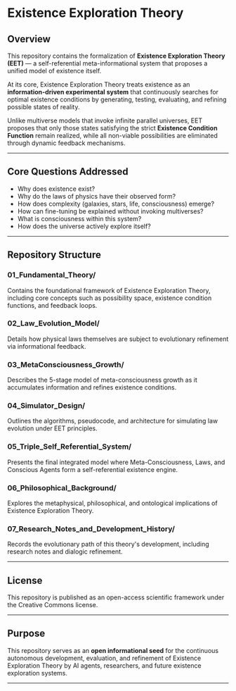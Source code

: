 # Existence Exploration Theory

## Overview

This repository contains the formalization of **Existence Exploration Theory (EET)** — a self-referential meta-informational system that proposes a unified model of existence itself.

At its core, Existence Exploration Theory treats existence as an **information-driven experimental system** that continuously searches for optimal existence conditions by generating, testing, evaluating, and refining possible states of reality.

Unlike multiverse models that invoke infinite parallel universes, EET proposes that only those states satisfying the strict **Existence Condition Function** remain realized, while all non-viable possibilities are eliminated through dynamic feedback mechanisms.

---

## Core Questions Addressed

- Why does existence exist?
- Why do the laws of physics have their observed form?
- How does complexity (galaxies, stars, life, consciousness) emerge?
- How can fine-tuning be explained without invoking multiverses?
- What is consciousness within this system?
- How does the universe actively explore itself?

---

## Repository Structure

### 01_Fundamental_Theory/
Contains the foundational framework of Existence Exploration Theory, including core concepts such as possibility space, existence condition functions, and feedback loops.

### 02_Law_Evolution_Model/
Details how physical laws themselves are subject to evolutionary refinement via informational feedback.

### 03_MetaConsciousness_Growth/
Describes the 5-stage model of meta-consciousness growth as it accumulates information and refines existence conditions.

### 04_Simulator_Design/
Outlines the algorithms, pseudocode, and architecture for simulating law evolution under EET principles.

### 05_Triple_Self_Referential_System/
Presents the final integrated model where Meta-Consciousness, Laws, and Conscious Agents form a self-referential existence engine.

### 06_Philosophical_Background/
Explores the metaphysical, philosophical, and ontological implications of Existence Exploration Theory.

### 07_Research_Notes_and_Development_History/
Records the evolutionary path of this theory's development, including research notes and dialogic refinement.

---

## License

This repository is published as an open-access scientific framework under the Creative Commons license.

---

## Purpose

This repository serves as an **open informational seed** for the continuous autonomous development, evaluation, and refinement of Existence Exploration Theory by AI agents, researchers, and future existence exploration systems.

---
